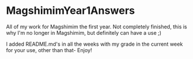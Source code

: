 # MagshimimYear1Answers

All of my work for Magshimim the first year. Not completely finished, this is why I'm no longer in Magshimim, but definitely can have a use ;)

I added README.md's in all the weeks with my grade in the current week for your use, other than that- Enjoy!
